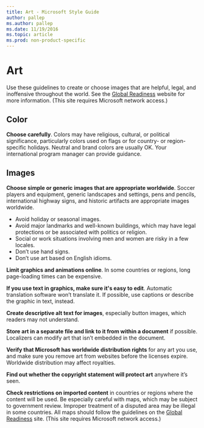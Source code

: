 ```yaml
---
title: Art - Microsoft Style Guide
author: pallep
ms.author: pallep
ms.date: 11/19/2016
ms.topic: article
ms.prod: non-product-specific
---
```


# Art

Use these guidelines to create or choose images that are helpful, legal, and inoffensive throughout the world. See the [Global Readiness](https://microsoft.sharepoint.com/teams/celaGlobalReadiness/Pages/Home.aspx "Global Readiness website") website for more information. (This site requires Microsoft network access.)

## Color

**Choose carefully**. Colors may have religious, cultural, or political significance, particularly
colors used on flags or for country- or region-specific holidays.
Neutral and brand colors are usually OK. Your international program
manager can provide guidance.

## Images

**Choose simple or generic images that are appropriate worldwide**. Soccer
players and equipment, generic landscapes and settings, pens and
pencils, international highway signs, and historic artifacts are
appropriate images worldwide.

  - Avoid holiday or seasonal images. 
  - Avoid major landmarks and well-known buildings, which may have legal protections or be associated with politics or religion. 
  - Social or work situations involving men and women are risky in a few locales. 
  - Don’t use hand signs. 
  - Don’t use art based on English idioms.

**Limit graphics and animations online**. In some countries or regions, long page-loading times can be expensive.

**If you use text in graphics, make sure it's easy to edit**. Automatic translation software won’t translate it. If possible, use captions or describe the graphic in text, instead. 

**Create descriptive alt text for images**, especially button images, which readers may not understand. 

**Store art in a separate file and link to it from within a document** if possible. Localizers can modify art that isn’t embedded in the document. 

**Verify that Microsoft has worldwide distribution rights** for
any art you use, and make sure you remove art from websites before the
licenses expire. Worldwide distribution may affect royalties.

**Find out whether the copyright statement will protect art** anywhere it’s seen. 

**Check restrictions on imported content**
in countries or regions where the content will be used. Be especially
careful with maps, which may be subject to government review. Improper
treatment of a disputed area may be illegal in some countries. All maps
should follow the guidelines on the [Global Readiness](https://microsoft.sharepoint.com/teams/celaGlobalReadiness/Pages/geography.aspx "Geography guidelines on Global Readiness website") site. (This site requires Microsoft network access.)
